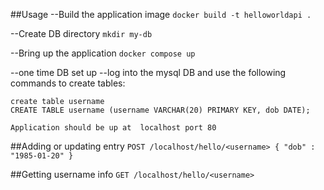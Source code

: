 ##Usage
--Build the application image
`docker build -t helloworldapi .`

--Create DB directory
`mkdir my-db`

--Bring up the application
`docker compose up`

--one time DB set up
--log into the mysql DB and use the following commands to create tables:
```
create table username
CREATE TABLE username (username VARCHAR(20) PRIMARY KEY, dob DATE);
```

`Application should be up at  localhost port 80`

##Adding or updating entry
`POST /localhost/hello/<username> { "dob" : "1985-01-20" }`

##Getting username info
`GET /localhost/hello/<username>`
